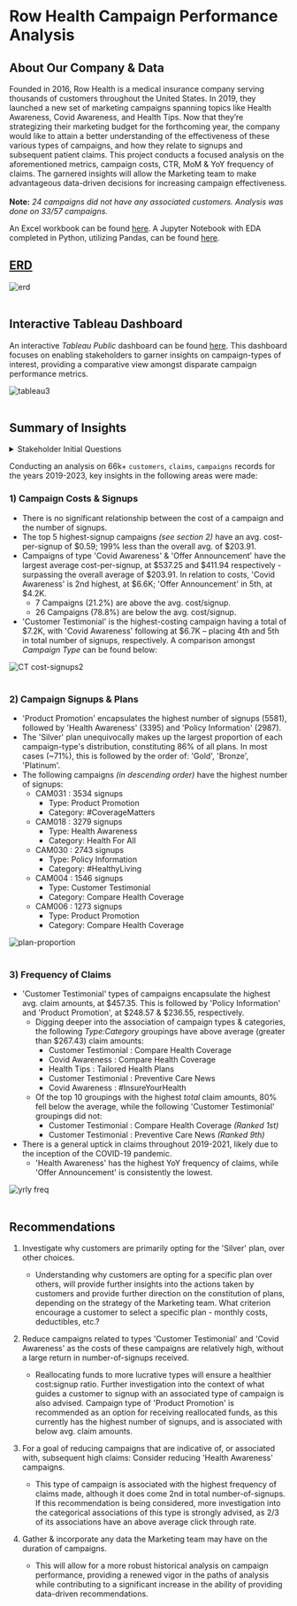 # Row Health Campaign Performance Analysis

## About Our Company & Data
Founded in 2016, Row Health is a medical insurance company serving thousands of customers throughout the United States. In 2019, they launched a new set of marketing campaigns spanning topics like Health Awareness, Covid Awareness, and Health Tips. Now that they’re strategizing their marketing budget for the forthcoming year, the company would like to attain a better understanding of the effectiveness of these various types of campaigns, and how they relate to signups and subsequent patient claims. This project conducts a focused analysis on the aforementioned metrics, campaign costs, CTR, MoM & YoY frequency of claims. The garnered insights will allow the Marketing team to make advantageous data-driven decisions for increasing campaign effectiveness. 
</br></br>
**Note:** *24 campaigns did not have any associated customers. Analysis was done on 33/57 campaigns.*

An Excel workbook can be found [here](https://github.com/tseales/rowhealth-campaign-analysis/blob/f4ac1220566dfc81dff4621e1ab8e0c0d74618e0/artifacts/Row%20Health%20Data.xlsx). A Jupyter Notebook with EDA completed in Python, utilizing Pandas, can be found [here](https://github.com/tseales/rowhealth-campaign-analysis/blob/c99580226f8eecbb4127696215eb2edf0f78d7ea/artifacts/rowhealth-camp-performance-eda.ipynb).

## [ERD](https://github.com/tseales/rowhealth-campaign-analysis/blob/f4ac1220566dfc81dff4621e1ab8e0c0d74618e0/artifacts/ERD.md)
![erd](https://github.com/user-attachments/assets/e580f84c-ac7d-4f61-b841-08d1a31ef322)
</br></br>

## Interactive Tableau Dashboard
An interactive *Tableau Public* dashboard can be found [here](https://public.tableau.com/views/RowHealthCampaigns/Dashboard2?:language=en-US&:sid=&:redirect=auth&:display_count=n&:origin=viz_share_link). This dashboard focuses on enabling stakeholders to garner insights on campaign-types of interest, providing a comparative view amongst disparate campaign performance metrics. 

![tableau3](https://github.com/user-attachments/assets/8b2466d5-98b6-455c-95a7-c55f4910edcf)
</br></br>

## Summary of Insights
<details>
<summary>Stakeholder Initial Questions</summary>
  1. How does the cost of a campaign relate to the number of signups?</br> 
  2. Which campaigns resulted in the highest number of signups?</br>
  3. How does the type of campaign correlate with the type of plan chosen?</br>
  4. What do claims look like for customers acquired through certain campaign groupings?
</details>

Conducting an analysis on 66k+ `customers`, `claims`, `campaigns` records for the years 2019-2023, key insights in the following areas were made:
### 1) Campaign Costs & Signups
- There is no significant relationship between the cost of a campaign and the number of signups.
- The top 5 highest-signup campaigns *(see section 2)* have an avg. cost-per-signup of $0.59; 199% less than the overall avg. of $203.91.
- Campaigns of type 'Covid Awareness' & 'Offer Announcement' have the largest average cost-per-signup, at $537.25 and $411.94 respectively - surpassing the overall average of $203.91. In relation to costs, 'Covid Awareness' is 2nd highest, at $6.6K; 'Offer Announcement' in 5th, at $4.2K.
  - 7 Campaigns (21.2%) are above the avg. cost/signup.
  - 26 Campaigns (78.8%) are below the avg. cost/signup.
- 'Customer Testimonial' is the highest-costing campaign having a total of $7.2K, with 'Covid Awareness' following at $6.7K &ndash; placing 4th and 5th in total number of signups, respectively. A comparison amongst *Campaign Type* can be found below:

![CT cost-signups2](https://github.com/user-attachments/assets/37feba54-d356-4c17-8dd0-8718a62b5fa1)
</br></br>

### 2) Campaign Signups & Plans
- 'Product Promotion' encapsulates the highest number of signups (5581), followed by 'Health Awareness' (3395) and 'Policy Information' (2987).
- The 'Silver' plan unequivocally makes up the largest proportion of each campaign-type's distribution, constituting 86% of all plans. In most cases (~71%), this is followed by the order of: 'Gold', 'Bronze', 'Platinum'.
- The following campaigns *(in descending order)* have the highest number of signups:
  - CAM031 : 3534 signups
    - Type: Product Promotion
    - Category: #CoverageMatters
  - CAM018 : 3279 signups
    - Type: Health Awareness
    - Category: Health For All
  - CAM030 : 2743 signups
    - Type: Policy Information
    - Category: #HealthyLiving
  - CAM004 : 1546 signups
    - Type: Customer Testimonial
    - Category: Compare Health Coverage
  - CAM006 : 1273 signups
    - Type: Product Promotion
    - Category: Compare Health Coverage

![plan-proportion](https://github.com/user-attachments/assets/7e8e1c6c-4c5f-4af8-ac75-e75d7b4cceae)
</br></br>

### 3) Frequency of Claims
- 'Customer Testimonial' types of campaigns encapsulate the highest avg. claim amounts, at $457.35. This is followed by 'Policy Information' and 'Product Promotion', at $248.57 & $236.55, respectively.
  - Digging deeper into the association of campaign types & categories, the following *Type:Category* groupings have above average (greater than $267.43) claim amounts:
    - Customer Testimonial : Compare Health Coverage
    - Covid Awareness : Compare Health Coverage
    - Health Tips : Tailored Health Plans
    - Customer Testimonial : Preventive Care News
    - Covid Awareness : #InsureYourHealth
  - Of the top 10 groupings with the highest *total* claim amounts, 80% fell below the average, while the following 'Customer Testimonial' groupings did not:
    - Customer Testimonial : Compare Health Coverage *(Ranked 1st)*
    - Customer Testimonial : Preventive Care News *(Ranked 9th)*
- There is a general uptick in claims throughout 2019-2021, likely due to the inception of the COVID-19 pandemic.
  - 'Health Awareness' has the highest YoY frequency of claims, while 'Offer Announcement' is consistently the lowest.

![yrly freq](https://github.com/user-attachments/assets/36b00dc6-c51a-4b62-afac-29604387d8ed)
</br></br>

## Recommendations
1. Investigate why customers are primarily opting for the 'Silver' plan, over other choices.
    - Understanding why customers are opting for a specific plan over others, will provide further insights into the actions taken by customers and provide further direction on the constitution of plans, depending on the strategy of the Marketing team. What criterion encourage a customer to select a specific plan - monthly costs, deductibles, etc.?

2. Reduce campaigns related to types 'Customer Testimonial' and 'Covid Awareness' as the costs of these campaigns are relatively high, without a large return in number-of-signups received.
    - Reallocating funds to more lucrative types will ensure a healthier cost:signup ratio. Further investigation into the context of what guides a customer to signup with an associated type of campaign is also advised. Campaign type of 'Product Promotion' is recommended as an option for receiving reallocated funds, as this currently has the highest number of signups, and is associated with below avg. claim amounts. 

3. For a goal of reducing campaigns that are indicative of, or associated with, subsequent high claims: Consider reducing 'Health Awareness' campaigns.
    - This type of campaign is associated with the highest frequency of claims made, although it does come 2nd in total number-of-signups. If this recommendation is being considered, more investigation into the categorical associations of this type is strongly advised, as 2/3 of its associations have an above average click through rate.

4. Gather & incorporate any data the Marketing team may have on the duration of campaigns.
    - This will allow for a more robust historical analysis on campaign performance, providing a renewed vigor in the paths of analysis while contributing to a significant increase in the ability of providing data-driven recommendations.
